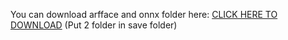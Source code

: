 You can download arfface and onnx folder here: [CLICK HERE TO DOWNLOAD](https://drive.google.com/drive/folders/1CB0AVNEggy_lZb0Tw0kcFCBJnzqeV0hT?usp=sharing)
(Put 2 folder in save folder)
